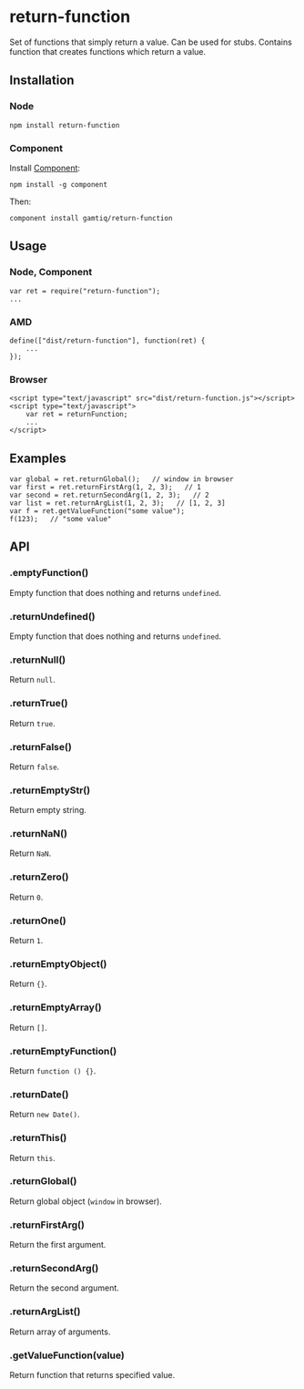 # return-function

Set of functions that simply return a value.
Can be used for stubs.
Contains function that creates functions which return a value.

## Installation

### Node

    npm install return-function

### Component

Install [Component](https://github.com/componentjs/component):

    npm install -g component

Then:

    component install gamtiq/return-function

## Usage

### Node, Component

    var ret = require("return-function");
    ...
    
### AMD

    define(["dist/return-function"], function(ret) {
        ...
    });

### Browser

    <script type="text/javascript" src="dist/return-function.js"></script>
    <script type="text/javascript">
        var ret = returnFunction;
        ...
    </script>

## Examples

    var global = ret.returnGlobal();   // window in browser
    var first = ret.returnFirstArg(1, 2, 3);   // 1
    var second = ret.returnSecondArg(1, 2, 3);   // 2
    var list = ret.returnArgList(1, 2, 3);   // [1, 2, 3]
    var f = ret.getValueFunction("some value");
    f(123);   // "some value"

## API

### .emptyFunction()

Empty function that does nothing and returns `undefined`.

### .returnUndefined()

Empty function that does nothing and returns `undefined`.

### .returnNull()

Return `null`.

### .returnTrue()

Return `true`.

### .returnFalse()

Return `false`.

### .returnEmptyStr()

Return empty string.

### .returnNaN()

Return `NaN`.

### .returnZero()

Return `0`.

### .returnOne()

Return `1`.

### .returnEmptyObject()

Return `{}`.

### .returnEmptyArray()

Return `[]`.

### .returnEmptyFunction()

Return `function () {}`.

### .returnDate()

Return `new Date()`.

### .returnThis()

Return `this`.

### .returnGlobal()

Return global object (`window` in browser).

### .returnFirstArg()

Return the first argument.

### .returnSecondArg()

Return the second argument.

### .returnArgList()

Return array of arguments.

### .getValueFunction(value)

Return function that returns specified value.

